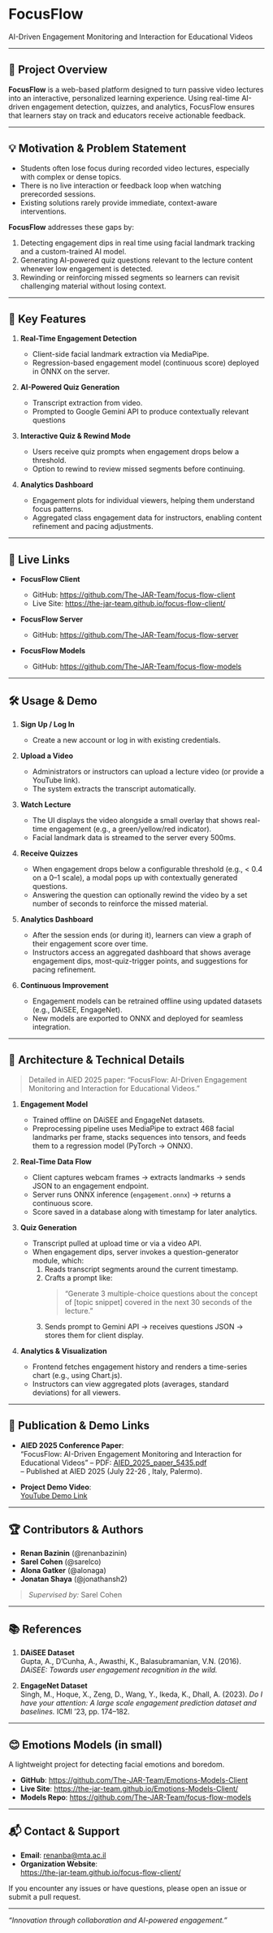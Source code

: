 # FocusFlow

AI-Driven Engagement Monitoring and Interaction for Educational Videos

---

## 🚀 Project Overview

**FocusFlow** is a web-based platform designed to turn passive video lectures into an interactive, personalized learning experience. Using real-time AI-driven engagement detection, quizzes, and analytics, FocusFlow ensures that learners stay on track and educators receive actionable feedback.

---

## 💡 Motivation & Problem Statement

- Students often lose focus during recorded video lectures, especially with complex or dense topics.  
- There is no live interaction or feedback loop when watching prerecorded sessions.  
- Existing solutions rarely provide immediate, context-aware interventions.

**FocusFlow** addresses these gaps by:
1. Detecting engagement dips in real time using facial landmark tracking and a custom-trained AI model.  
2. Generating AI-powered quiz questions relevant to the lecture content whenever low engagement is detected.
3. Rewinding or reinforcing missed segments so learners can revisit challenging material without losing context.

---

## 🎯 Key Features

1. **Real-Time Engagement Detection**  
   - Client-side facial landmark extraction via MediaPipe.  
   - Regression-based engagement model (continuous score) deployed in ONNX on the server.

2. **AI-Powered Quiz Generation**  
   - Transcript extraction from video.  
   - Prompted to Google Gemini API to produce contextually relevant questions

3. **Interactive Quiz & Rewind Mode**  
   - Users receive quiz prompts when engagement drops below a threshold.  
   - Option to rewind to review missed segments before continuing.

4. **Analytics Dashboard**  
   - Engagement plots for individual viewers, helping them understand focus patterns.
   - Aggregated class engagement data for instructors, enabling content refinement and pacing adjustments.

---

## 🔗 Live Links

- **FocusFlow Client**  
  - GitHub: https://github.com/The-JAR-Team/focus-flow-client  
  - Live Site: https://the-jar-team.github.io/focus-flow-client/

- **FocusFlow Server**  
  - GitHub: https://github.com/The-JAR-Team/focus-flow-server

- **FocusFlow Models**  
  - GitHub: https://github.com/The-JAR-Team/focus-flow-models

---

## 🛠️ Usage & Demo

1. **Sign Up / Log In**  
   - Create a new account or log in with existing credentials.

2. **Upload a Video**  
   - Administrators or instructors can upload a lecture video (or provide a YouTube link).  
   - The system extracts the transcript automatically.

3. **Watch Lecture**  
   - The UI displays the video alongside a small overlay that shows real-time engagement (e.g., a green/yellow/red indicator).  
   - Facial landmark data is streamed to the server every 500ms.  

4. **Receive Quizzes**  
   - When engagement drops below a configurable threshold (e.g., < 0.4 on a 0–1 scale), a modal pops up with contextually generated questions.  
   - Answering the question can optionally rewind the video by a set number of seconds to reinforce the missed material.

5. **Analytics Dashboard**  
   - After the session ends (or during it), learners can view a graph of their engagement score over time.  
   - Instructors access an aggregated dashboard that shows average engagement dips, most-quiz-trigger points, and suggestions for pacing refinement.

6. **Continuous Improvement**  
   - Engagement models can be retrained offline using updated datasets (e.g., DAiSEE, EngageNet).  
   - New models are exported to ONNX and deployed for seamless integration.

---

## 📐 Architecture & Technical Details

> Detailed in AIED 2025 paper: “FocusFlow: AI-Driven Engagement Monitoring and Interaction for Educational Videos.” 

1. **Engagement Model**  
   - Trained offline on DAiSEE and EngageNet datasets.
   - Preprocessing pipeline uses MediaPipe to extract 468 facial landmarks per frame, stacks sequences into tensors, and feeds them to a regression model (PyTorch → ONNX).

2. **Real-Time Data Flow**  
   - Client captures webcam frames → extracts landmarks → sends JSON to an engagement endpoint.  
   - Server runs ONNX inference (`engagement.onnx`) → returns a continuous score.  
   - Score saved in a database along with timestamp for later analytics. 

3. **Quiz Generation**  
   - Transcript pulled at upload time or via a video API.  
   - When engagement dips, server invokes a question-generator module, which:  
     1. Reads transcript segments around the current timestamp.  
     2. Crafts a prompt like:  
        > “Generate 3 multiple-choice questions about the concept of [topic snippet] covered in the next 30 seconds of the lecture.”  
     3. Sends prompt to Gemini API → receives questions JSON → stores them for client display.

4. **Analytics & Visualization**  
   - Frontend fetches engagement history and renders a time-series chart (e.g., using Chart.js).  
   - Instructors can view aggregated plots (averages, standard deviations) for all viewers.

---

## 📖 Publication & Demo Links

- **AIED 2025 Conference Paper**:  
  “FocusFlow: AI-Driven Engagement Monitoring and Interaction for Educational Videos” 
  – PDF: [AIED_2025_paper_5435.pdf](docs/AIED_2025_paper_5435.pdf)  
  – Published at AIED 2025 (July 22-26 , Italy, Palermo).  

- **Project Demo Video**:  
  [YouTube Demo Link](https://www.youtube.com/watch?v=kpvSBbXIIvs) 

---

## 🏆 Contributors & Authors

- **Renan Bazinin** (@renanbazinin)  
- **Sarel Cohen** (@sarelco)  
- **Alona Gatker** (@alonaga)  
- **Jonatan Shaya** (@jonathansh2)

> *Supervised by:* Sarel Cohen

---

## 📚 References

1. **DAiSEE Dataset**  
   Gupta, A., D’Cunha, A., Awasthi, K., Balasubramanian, V.N. (2016). _DAiSEE: Towards user engagement recognition in the wild._ 

2. **EngageNet Dataset**  
   Singh, M., Hoque, X., Zeng, D., Wang, Y., Ikeda, K., Dhall, A. (2023). _Do I have your attention: A large scale engagement prediction dataset and baselines._ ICMI ’23, pp. 174–182. 

---

## 😊 Emotions Models (in small)

A lightweight project for detecting facial emotions and boredom.

- **GitHub**: https://github.com/The-JAR-Team/Emotions-Models-Client  
- **Live Site**: https://the-jar-team.github.io/Emotions-Models-Client/  
- **Models Repo**: https://github.com/The-JAR-Team/focus-flow-models

---

## 📬 Contact & Support

- **Email**: renanba@mta.ac.il  
- **Organization Website**:  
  https://the-jar-team.github.io/focus-flow-client/ 

If you encounter any issues or have questions, please open an issue or submit a pull request.

---

*“Innovation through collaboration and AI-powered engagement.”*  
